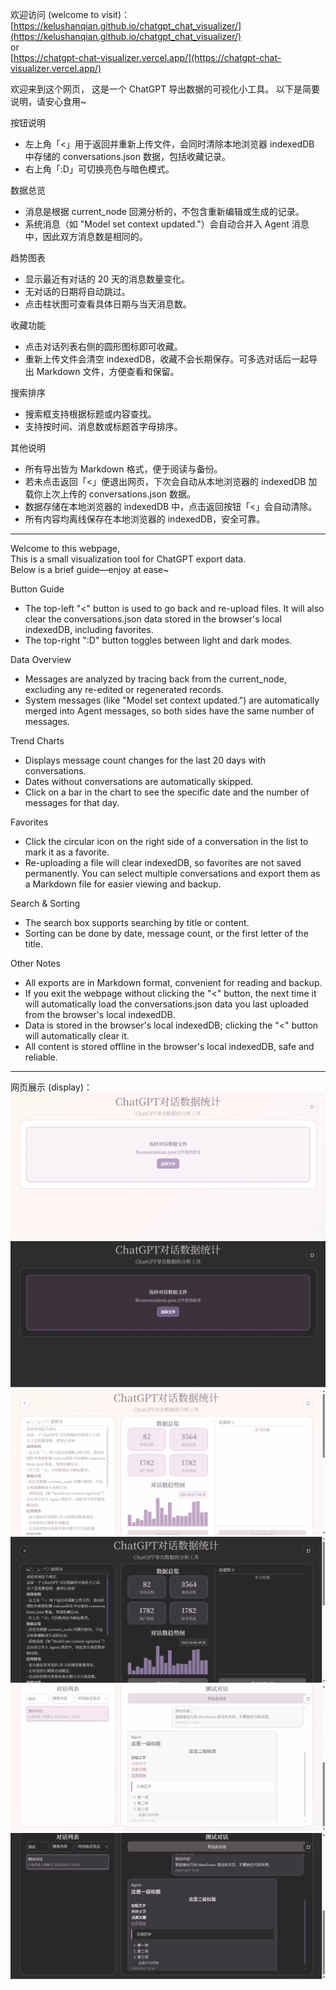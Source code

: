 欢迎访问 (welcome to visit)：  
[https://kelushanqian.github.io/chatgpt_chat_visualizer/](https://kelushanqian.github.io/chatgpt_chat_visualizer/)  
or  
[https://chatgpt-chat-visualizer.vercel.app/](https://chatgpt-chat-visualizer.vercel.app/)  

欢迎来到这个网页，
这是一个 ChatGPT 导出数据的可视化小工具。
以下是简要说明，请安心食用~

按钮说明
- 左上角「<」用于返回并重新上传文件，会同时清除本地浏览器 indexedDB 中存储的 conversations.json 数据，包括收藏记录。
- 右上角「:D」可切换亮色与暗色模式。

数据总览
- 消息是根据 current_node 回溯分析的，不包含重新编辑或生成的记录。
- 系统消息（如 "Model set context updated."）会自动合并入 Agent 消息中，因此双方消息数是相同的。

趋势图表
- 显示最近有对话的 20 天的消息数量变化。
- 无对话的日期将自动跳过。
- 点击柱状图可查看具体日期与当天消息数。

收藏功能
- 点击对话列表右侧的圆形图标即可收藏。
- 重新上传文件会清空 indexedDB，收藏不会长期保存。可多选对话后一起导出 Markdown 文件，方便查看和保留。

搜索排序
- 搜索框支持根据标题或内容查找。
- 支持按时间、消息数或标题首字母排序。

其他说明
- 所有导出皆为 Markdown 格式，便于阅读与备份。
- 若未点击返回「<」便退出网页，下次会自动从本地浏览器的 indexedDB 加载你上次上传的 conversations.json 数据。
- 数据存储在本地浏览器的 indexedDB 中，点击返回按钮「<」会自动清除。
- 所有内容均离线保存在本地浏览器的 indexedDB，安全可靠。

---

Welcome to this webpage,  
This is a small visualization tool for ChatGPT export data.  
Below is a brief guide—enjoy at ease~

Button Guide
- The top-left "<" button is used to go back and re-upload files. It will also clear the conversations.json data stored in the browser's local indexedDB, including favorites.  
- The top-right ":D" button toggles between light and dark modes.

Data Overview
- Messages are analyzed by tracing back from the current_node, excluding any re-edited or regenerated records.  
- System messages (like "Model set context updated.") are automatically merged into Agent messages, so both sides have the same number of messages.

Trend Charts
- Displays message count changes for the last 20 days with conversations.  
- Dates without conversations are automatically skipped.  
- Click on a bar in the chart to see the specific date and the number of messages for that day.

Favorites
- Click the circular icon on the right side of a conversation in the list to mark it as a favorite.  
- Re-uploading a file will clear indexedDB, so favorites are not saved permanently. You can select multiple conversations and export them as a Markdown file for easier viewing and backup.

Search & Sorting
- The search box supports searching by title or content.  
- Sorting can be done by date, message count, or the first letter of the title.

Other Notes
- All exports are in Markdown format, convenient for reading and backup.  
- If you exit the webpage without clicking the "<" button, the next time it will automatically load the conversations.json data you last uploaded from the browser's local indexedDB.  
- Data is stored in the browser's local indexedDB; clicking the "<" button will automatically clear it.  
- All content is stored offline in the browser's local indexedDB, safe and reliable.

---

网页展示 (display)：
<img src="./cut/首页明亮主题.png">
<img src="./cut/首页昏暗主题.png">
<img src="./cut/主页明亮主题.png">
<img src="./cut/主页昏暗主题.png">
<img src="./cut/测试对话明亮.png">
<img src="./cut/测试对话昏暗.png">